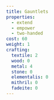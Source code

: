 ```yaml
---
title: Gauntlets
properties:
  - extend
  - empower
  - two-handed
cost: 60
weight: 1
crafting:
  textile: 2
  wood: 0
  metal: 4
  stone: 0
  elementalis: 0
  mithril: 0
  fadeite: 0
---
```

